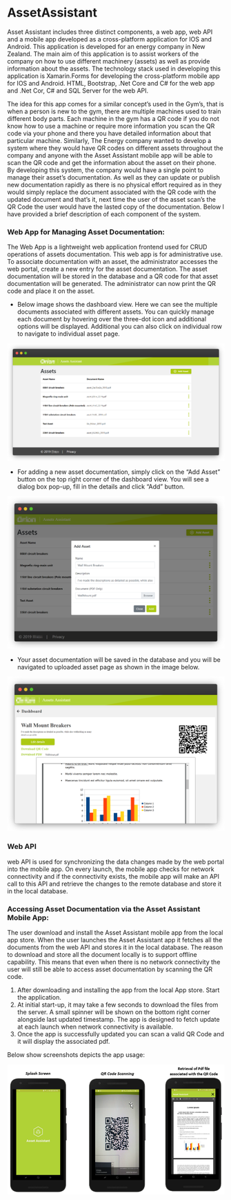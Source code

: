 # AssetAssistant

Asset Assistant includes three distinct components, a web app, web API and a mobile app developed as a cross-platform application for IOS and Android. This application is developed for an energy company in New Zealand. The main aim of this application is to assist workers of the company on how to use different machinery (assets) as well as provide information about the assets. The technology stack used in developing this application is Xamarin.Forms for developing the cross-platform mobile app for IOS and Android. HTML, Bootstrap, .Net Core and C# for the web app and .Net Cor, C# and SQL Server for the web API.

The idea for this app comes for a similar concept’s used in the Gym’s, that is when a person is new to the gym, there are multiple machines used to train different body parts. Each machine in the gym has a QR code if you do not know how to use a machine or require more information you scan the QR code via your phone and there you have detailed information about that particular machine. Similarly, The Energy company wanted to develop a system where they would have QR codes on different assets throughout the company and anyone with the Asset Assistant mobile app will be able to scan the QR code and get the information about the asset on their phone. By developing this system, the company would have a single point to manage their asset’s documentation. As well as they can update or publish new documentation rapidly as there is no physical effort required as in they would simply replace the document associated with the QR code with the updated document and that’s it, next time the user of the asset scan’s the QR Code the user would have the lasted copy of the documentation. Below I have provided a brief description of each component of the system.

### Web App for Managing Asset Documentation:
The Web App is a lightweight web application frontend used for CRUD operations of assets documentation. This web app is for administrative use. To associate documentation with an asset, the administrator accesses the web portal, create a new entry for the asset documentation. The asset documentation will be stored in the database and a QR code for that asset documentation will be generated. The administrator can now print the QR code and place it on the asset.

* Below image shows the dashboard view. Here we can see the multiple documents associated with different assets. You can quickly manage each document by hovering over the three-dot icon and additional options will be displayed. Additional you can also click on individual row to navigate to individual asset page.

![](ReadMeImages/WebApp1.png)

* For adding a new asset documentation, simply click on the “Add Asset” button on the top right corner of the dashboard view. You will see a dialog box pop-up, fill in the details and click “Add” button.

![](ReadMeImages/WebApp2.png)

* Your asset documentation will be saved in the database and you will be navigated to uploaded asset page as shown in the image below.

![](ReadMeImages/WebApp3.png)

### Web API
web API is used for synchronizing the data changes made by the web portal into the mobile app. On every launch, the mobile app checks for network connectivity and if the connectivity exists, the mobile app will make an API call to this API and retrieve the changes to the remote database and store it in the local database.

### Accessing Asset Documentation via the Asset Assistant Mobile App:

The user download and install the Asset Assistant mobile app from the local app store. When the user launches the Asset Assistant app it fetches all the documents from the web API and stores it in the local database. The reason to download and store all the document locally is to support offline capability. This means that even when there is no network connectivity the user will still be able to access asset documentation by scanning the QR code.

1. After downloading and installing the app from the local App store. Start the application.
2. At initial start-up, it may take a few seconds to download the files from the server. A small spinner will be shown on the bottom right corner alongside last updated timestamp. The app is designed to fetch update at each launch when network connectivity is available.
3. Once the app is successfully updated you can scan a valid QR Code and it will display the associated pdf.

Below show screenshots depicts the app usage:

![](ReadMeImages/MobileApp.png)
